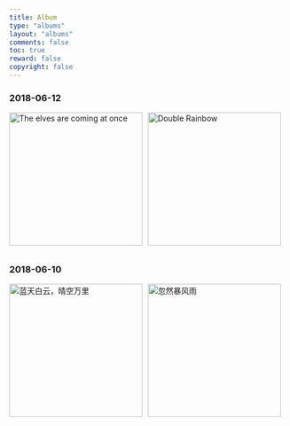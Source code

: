 ```yaml
---
title: Album
type: "albums"
layout: "albums"
comments: false
toc: true
reward: false
copyright: false
---
```




### 2018-06-12

<img src="http://p6uturdzt.bkt.clouddn.com/20180612-1.jpg" alt="The elves are coming at once" class="img" /><img src="http://p6uturdzt.bkt.clouddn.com/20180612-2.jpg" alt="Double Rainbow" class="img-last" />

### 2018-06-10

<img src="http://p6uturdzt.bkt.clouddn.com/20180610-1.jpg" alt="蓝天白云，晴空万里" class="img" /><img src="http://p6uturdzt.bkt.clouddn.com/20180610-2.jpg" alt="忽然暴风雨" class="img-last" />

<style>.img{width:240px;display:inline-block !important;margin:0 10px 10px 0 !important;}.img-last{width:240px;display:inline-block !important;margin:0 0 10px 0 !important;}</style>
<script>function ready(fn){  if(document.addEventListener){document.addEventListener('DOMContentLoaded',function(){  document.removeEventListener('DOMContentLoaded',arguments.callee,false); fn();},false);}else if(document.attachEvent){document.attachEvent('onreadystatechange',function(){if(document.readyState=='complete'){document.detachEvent('onreadystatechange',arguments.callee);fn();}});}}; ready(function(){var img = document.getElementsByTagName("img");if(window.screen.width < 500){for(var i = 0 ; i < img.length;i++){var len = (window.screen.width-40) / 2;img[i].style.width = len.toString()+"px";}}}); </script>

